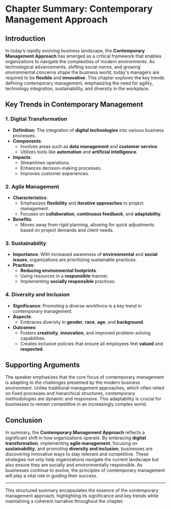 # Chapter Summary: Contemporary Management Approach

## Introduction
In today’s rapidly evolving business landscape, the **Contemporary Management Approach** has emerged as a critical framework that enables organizations to navigate the complexities of modern environments. As technological advancements, shifting social norms, and growing environmental concerns shape the business world, today's managers are required to be **flexible** and **innovative**. This chapter explores the key trends defining contemporary management, emphasizing the need for agility, technology integration, sustainability, and diversity in the workplace.

## Key Trends in Contemporary Management

### 1. Digital Transformation
- **Definition**: The integration of **digital technologies** into various business processes.
- **Components**:
  - Involves areas such as **data management** and **customer service**.
  - Utilizes tools like **automation** and **artificial intelligence**.
- **Impacts**:
  - Streamlines operations.
  - Enhances decision-making processes.
  - Improves customer experiences.
  
### 2. Agile Management
- **Characteristics**:
  - Emphasizes **flexibility** and **iterative approaches** to project management.
  - Focuses on **collaboration**, **continuous feedback**, and **adaptability**.
- **Benefits**:
  - Moves away from rigid planning, allowing for quick adjustments based on project demands and client needs.
  
### 3. Sustainability
- **Importance**: With increased awareness of **environmental** and **social issues**, organizations are prioritizing sustainable practices.
- **Practices**:
  - **Reducing environmental footprints**.
  - Using resources in a **responsible** manner.
  - Implementing **socially responsible** practices.
  
### 4. Diversity and Inclusion
- **Significance**: Promoting a diverse workforce is a key trend in contemporary management.
- **Aspects**:
  - Embraces diversity in **gender**, **race**, **age**, and **background**.
- **Outcomes**:
  - Fosters **creativity**, **innovation**, and improved problem-solving capabilities.
  - Creates inclusive policies that ensure all employees feel **valued** and **respected**.

## Supporting Arguments
The speaker emphasizes that the core focus of contemporary management is adapting to the challenges presented by the modern business environment. Unlike traditional management approaches, which often relied on fixed processes and hierarchical structures, contemporary methodologies are dynamic and responsive. This adaptability is crucial for businesses to remain competitive in an increasingly complex world.

## Conclusion
In summary, the **Contemporary Management Approach** reflects a significant shift in how organizations operate. By embracing **digital transformation**, implementing **agile management**, focusing on **sustainability**, and promoting **diversity and inclusion**, businesses are discovering innovative ways to stay relevant and competitive. These strategies not only help organizations navigate the current landscape but also ensure they are socially and environmentally responsible. As businesses continue to evolve, the principles of contemporary management will play a vital role in guiding their success.

---

This structured summary encapsulates the essence of the contemporary management approach, highlighting its significance and key trends while maintaining a coherent narrative throughout the chapter.